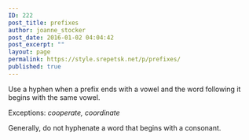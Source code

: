 ```yaml
---
ID: 222
post_title: prefixes
author: joanne_stocker
post_date: 2016-01-02 04:04:42
post_excerpt: ""
layout: page
permalink: https://style.srepetsk.net/p/prefixes/
published: true
---
```

Use a hyphen when a prefix ends with a vowel and the word following it begins with the same vowel.

Exceptions: <em>cooperate, coordinate</em>

Generally, do not hyphenate a word that begins with a consonant.
